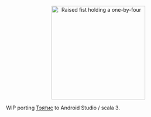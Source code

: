 <p align="center">
  <img src="assets/logo.png" alt="Raised fist holding a one-by-four" width="256" />
</p>

WIP porting [Тэятис](https://github.com/merlinorg/tertis) to Android Studio / scala 3.
